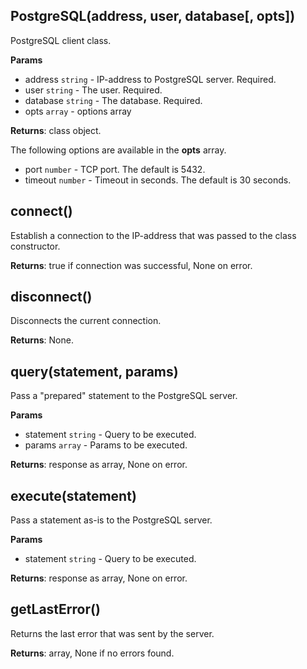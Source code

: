 ## PostgreSQL(address, user, database[, opts])
PostgreSQL client class.

**Params**

- address `string` - IP-address to PostgreSQL server. Required.
- user `string` - The user. Required.
- database `string` - The database. Required.
- opts `array` - options array

**Returns**: class object.

The following options are available in the **opts** array.

- port `number` - TCP port. The default is 5432.
- timeout `number` - Timeout in seconds. The default is 30 seconds.

## connect()
Establish a connection to the IP-address that was passed to the class constructor.

**Returns**: true if connection was successful, None on error.

## disconnect()
Disconnects the current connection.

**Returns**: None.

## query(statement, params)
Pass a "prepared" statement to the PostgreSQL server.

**Params**

- statement `string` - Query to be executed.
- params `array` - Params to be executed.

**Returns**: response as array, None on error.

## execute(statement)
Pass a statement as-is to the PostgreSQL server.

**Params**

- statement `string` - Query to be executed.

**Returns**: response as array, None on error.


## getLastError()
Returns the last error that was sent by the server.

**Returns**: array, None if no errors found.
